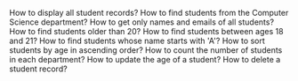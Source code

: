 How to display all student records? 
How to find students from the Computer Science department?
How to get only names and emails of all students?
How to find students older than 20?
How to find students between ages 18 and 21?
How to find students whose name starts with 'A'?
How to sort students by age in ascending order?
How to count the number of students in each department?
How to update the age of a student?
How to delete a student record?